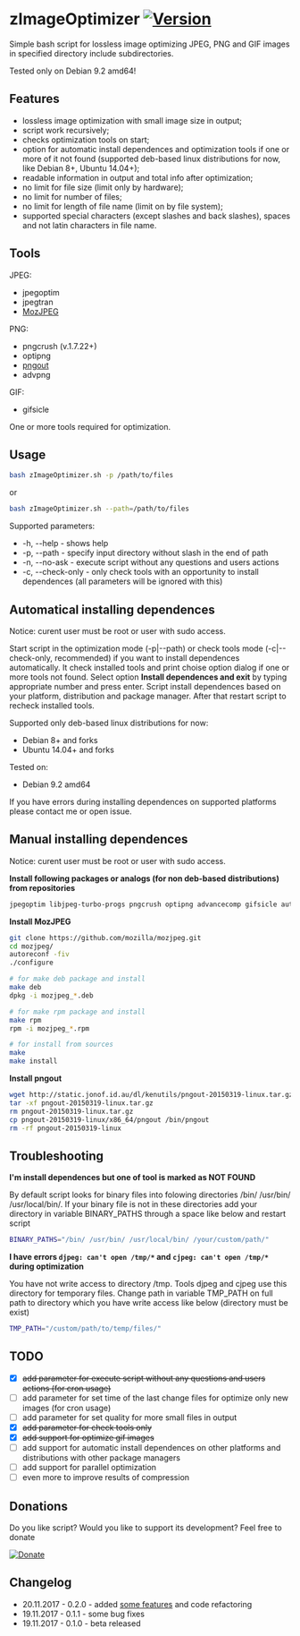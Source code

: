 # zImageOptimizer [![Version](https://img.shields.io/badge/version-v0.2.0-orange.svg)](https://github.com/zevilz/zImageOptimizer/releases/tag/0.2.0)

Simple bash script for lossless image optimizing JPEG, PNG and GIF images in specified directory include subdirectories.

Tested only on Debian 9.2 amd64!

## Features
- lossless image optimization with small image size in output;
- script work recursively;
- checks optimization tools on start;
- option for automatic install dependences and optimization tools if one or more of it not found (supported deb-based linux distributions for now, like Debian 8+, Ubuntu 14.04+);
- readable information in output and total info after optimization;
- no limit for file size (limit only by hardware);
- no limit for number of files;
- no limit for length of file name (limit on by file system);
- supported special characters (except slashes and back slashes), spaces and not latin characters in file name.

## Tools
JPEG:
- jpegoptim
- jpegtran
- [MozJPEG](https://github.com/mozilla/mozjpeg.git)

PNG:
- pngcrush (v.1.7.22+)
- optipng
- [pngout](http://www.jonof.id.au/kenutils)
- advpng

GIF:
- gifsicle

One or more tools required for optimization.

## Usage
```bash
bash zImageOptimizer.sh -p /path/to/files
```
or
```bash
bash zImageOptimizer.sh --path=/path/to/files
```

Supported parameters:
- -h, --help        - shows help
- -p, --path        - specify input directory without slash in the end of path
- -n, --no-ask      - execute script without any questions and users actions
- -c, --check-only  - only check tools with an opportunity to install dependences (all parameters will be ignored with this)

## Automatical installing dependences
Notice: curent user must be root or user with sudo access.

Start script in the optimization mode (-p|--path) or check tools mode (-c|--check-only, recommended) if you want to install dependences automatically. It check installed tools and print choise option dialog if one or more tools not found. Select option **Install dependences and exit** by typing appropriate number and press enter. Script install dependences based on your platform, distribution and package manager. After that restart script to recheck installed tools.

Supported only deb-based linux distributions for now:
- Debian 8+ and forks
- Ubuntu 14.04+ and forks

Tested on:
- Debian 9.2 amd64

If you have errors during installing dependences on supported platforms please contact me or open issue.

## Manual installing dependences
Notice: curent user must be root or user with sudo access.

**Install following packages or analogs (for non deb-based distributions) from repositories**
```bash
jpegoptim libjpeg-turbo-progs pngcrush optipng advancecomp gifsicle autoconf automake libtool nasm make pkg-config git
```

**Install MozJPEG**
```bash
git clone https://github.com/mozilla/mozjpeg.git
cd mozjpeg/
autoreconf -fiv
./configure

# for make deb package and install
make deb
dpkg -i mozjpeg_*.deb

# for make rpm package and install
make rpm
rpm -i mozjpeg_*.rpm

# for install from sources
make
make install
```

**Install pngout**
```bash
wget http://static.jonof.id.au/dl/kenutils/pngout-20150319-linux.tar.gz
tar -xf pngout-20150319-linux.tar.gz
rm pngout-20150319-linux.tar.gz
cp pngout-20150319-linux/x86_64/pngout /bin/pngout
rm -rf pngout-20150319-linux
```

## Troubleshooting

**I'm install dependences but one of tool is marked as NOT FOUND**

By default script looks for binary files into folowing directories /bin/ /usr/bin/ /usr/local/bin/. If your binary file is not in these directories add your directory in variable BINARY_PATHS through a space like below and restart script
```bash
BINARY_PATHS="/bin/ /usr/bin/ /usr/local/bin/ /your/custom/path/"
```

**I have errors `djpeg: can't open /tmp/*` and `cjpeg: can't open /tmp/*` during optimization**

You have not write access to directory /tmp. Tools djpeg and cjpeg use this directory for temporary files. Change path in variable TMP_PATH on full path to directory which you have write access like below (directory must be exist)
```bash
TMP_PATH="/custom/path/to/temp/files/"
```

## TODO
- [x] ~~add parameter for execute script without any questions and users actions (for cron usage)~~
- [ ] add parameter for set time of the last change files for optimize only new images (for cron usage)
- [ ] add parameter for set quality for more small files in output
- [x] ~~add parameter for check tools only~~
- [x] ~~add support for optimize gif images~~
- [ ] add support for automatic install dependences on other platforms and distributions with other package managers
- [ ] add support for parallel optimization
- [ ] even more to improve results of compression

## Donations
Do you like script? Would you like to support its development? Feel free to donate

[![Donate](https://img.shields.io/badge/Donate-PayPal-green.svg)](https://www.paypal.me/zevilz)

## Changelog
- 20.11.2017 - 0.2.0 - added [some features](https://github.com/zevilz/zImageOptimizer/releases/tag/0.2.0) and code refactoring
- 19.11.2017 - 0.1.1 - some bug fixes
- 19.11.2017 - 0.1.0 - beta released
